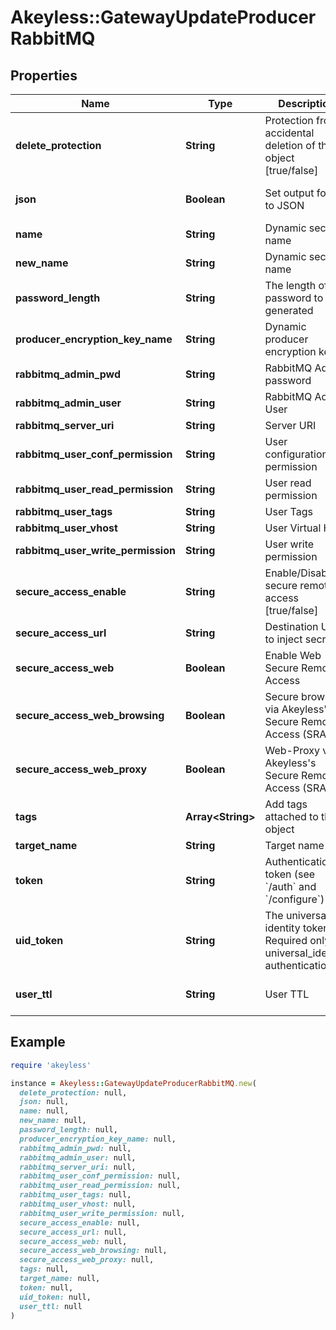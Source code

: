 # Akeyless::GatewayUpdateProducerRabbitMQ

## Properties

| Name | Type | Description | Notes |
| ---- | ---- | ----------- | ----- |
| **delete_protection** | **String** | Protection from accidental deletion of this object [true/false] | [optional] |
| **json** | **Boolean** | Set output format to JSON | [optional][default to false] |
| **name** | **String** | Dynamic secret name |  |
| **new_name** | **String** | Dynamic secret name | [optional] |
| **password_length** | **String** | The length of the password to be generated | [optional] |
| **producer_encryption_key_name** | **String** | Dynamic producer encryption key | [optional] |
| **rabbitmq_admin_pwd** | **String** | RabbitMQ Admin password | [optional] |
| **rabbitmq_admin_user** | **String** | RabbitMQ Admin User | [optional] |
| **rabbitmq_server_uri** | **String** | Server URI | [optional] |
| **rabbitmq_user_conf_permission** | **String** | User configuration permission | [optional] |
| **rabbitmq_user_read_permission** | **String** | User read permission | [optional] |
| **rabbitmq_user_tags** | **String** | User Tags | [optional] |
| **rabbitmq_user_vhost** | **String** | User Virtual Host | [optional] |
| **rabbitmq_user_write_permission** | **String** | User write permission | [optional] |
| **secure_access_enable** | **String** | Enable/Disable secure remote access [true/false] | [optional] |
| **secure_access_url** | **String** | Destination URL to inject secrets | [optional] |
| **secure_access_web** | **Boolean** | Enable Web Secure Remote Access | [optional][default to true] |
| **secure_access_web_browsing** | **Boolean** | Secure browser via Akeyless&#39;s Secure Remote Access (SRA) | [optional][default to false] |
| **secure_access_web_proxy** | **Boolean** | Web-Proxy via Akeyless&#39;s Secure Remote Access (SRA) | [optional][default to false] |
| **tags** | **Array&lt;String&gt;** | Add tags attached to this object | [optional] |
| **target_name** | **String** | Target name | [optional] |
| **token** | **String** | Authentication token (see &#x60;/auth&#x60; and &#x60;/configure&#x60;) | [optional] |
| **uid_token** | **String** | The universal identity token, Required only for universal_identity authentication | [optional] |
| **user_ttl** | **String** | User TTL | [optional][default to &#39;60m&#39;] |

## Example

```ruby
require 'akeyless'

instance = Akeyless::GatewayUpdateProducerRabbitMQ.new(
  delete_protection: null,
  json: null,
  name: null,
  new_name: null,
  password_length: null,
  producer_encryption_key_name: null,
  rabbitmq_admin_pwd: null,
  rabbitmq_admin_user: null,
  rabbitmq_server_uri: null,
  rabbitmq_user_conf_permission: null,
  rabbitmq_user_read_permission: null,
  rabbitmq_user_tags: null,
  rabbitmq_user_vhost: null,
  rabbitmq_user_write_permission: null,
  secure_access_enable: null,
  secure_access_url: null,
  secure_access_web: null,
  secure_access_web_browsing: null,
  secure_access_web_proxy: null,
  tags: null,
  target_name: null,
  token: null,
  uid_token: null,
  user_ttl: null
)
```

